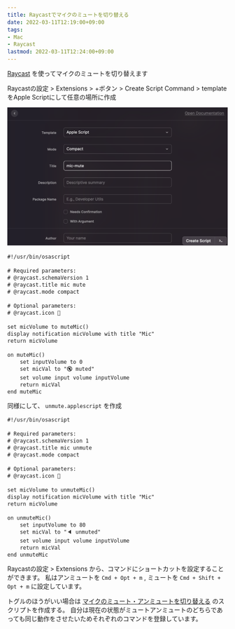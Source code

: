 ```yaml
---
title: Raycastでマイクのミュートを切り替える
date: 2022-03-11T12:19:00+09:00
tags:
- Mac
- Raycast
lastmod: 2022-03-11T12:24:00+09:00
---
```


[Raycast](note/Raycast.md) を使ってマイクのミュートを切り替えます

Raycastの設定 > Extensions > +ボタン > Create Script Command > templateをApple Scriptにして任意の場所に作成

![Pasted-image-20220311122221](public/Pasted-image-20220311122221.png)

````applescript:mute.applescript
#!/usr/bin/osascript

# Required parameters:
# @raycast.schemaVersion 1
# @raycast.title mic mute
# @raycast.mode compact

# Optional parameters:
# @raycast.icon 🤖

set micVolume to muteMic()
display notification micVolume with title "Mic"
return micVolume

on muteMic()
	set inputVolume to 0
	set micVal to "🔇 muted"
	set volume input volume inputVolume
	return micVal
end muteMic
````

同様にして、 `unmute.applescript` を作成

````applescript:mute.applescript
#!/usr/bin/osascript

# Required parameters:
# @raycast.schemaVersion 1
# @raycast.title mic unmute
# @raycast.mode compact

# Optional parameters:
# @raycast.icon 🤖

set micVolume to unmuteMic()
display notification micVolume with title "Mic"
return micVolume

on unmuteMic()
	set inputVolume to 80
	set micVal to "🔈 unmuted"
	set volume input volume inputVolume
	return micVal
end unmuteMic
````

Raycastの設定 > Extensions から、コマンドにショートカットを設定することができます。
私はアンミュートを `Cmd + Opt + m` , ミュートを `Cmd + Shift + Opt + m` に設定しています。

トグルのほうがいい場合は [マイクのミュート・アンミュートを切り替える](public/マイクのミュート・アンミュートを切り替える.md) のスクリプトを作成する。
自分は現在の状態がミュートアンミュートのどちらであっても同じ動作をさせたいためそれぞれのコマンドを登録しています。
